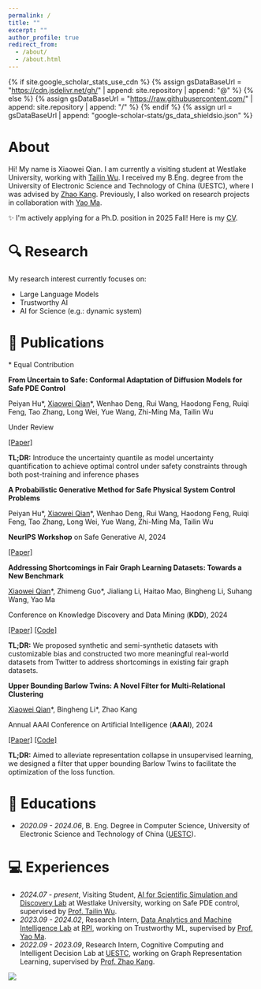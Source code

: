 ```yaml
---
permalink: /
title: ""
excerpt: ""
author_profile: true
redirect_from: 
  - /about/
  - /about.html
---
```


{% if site.google_scholar_stats_use_cdn %}
{% assign gsDataBaseUrl = "https://cdn.jsdelivr.net/gh/" | append: site.repository | append: "@" %}
{% else %}
{% assign gsDataBaseUrl = "https://raw.githubusercontent.com/" | append: site.repository | append: "/" %}
{% endif %}
{% assign url = gsDataBaseUrl | append: "google-scholar-stats/gs_data_shieldsio.json" %}

<span class='anchor' id='about-me'></span>

# About
Hi! My name is Xiaowei Qian. I am currently a visiting student at Westlake University, working with [Tailin Wu](https://tailin.org/). I received my B.Eng. degree from the University of Electronic Science and Technology of China (UESTC), where I was advised by [Zhao Kang](https://scholar.google.com/citations?user=T_yCaN4AAAAJ&hl=en). Previously, I also worked on research projects in collaboration with [Yao Ma](https://scholar.google.com/citations?hl=en&user=wf9TTOIAAAAJ).

✨ I'm actively applying for a Ph.D. position in 2025 Fall! Here is my [CV](https://drive.google.com/file/d/1gG-U6Mi4fupyTgav2mgRP0oyNtFH_mkp/view?usp=drive_link).

# 🔍 Research
My research interest currently focuses on:
- Large Language Models
- Trustworthy AI
- AI for Science (e.g.: dynamic system)

<!-- # 🔥 News

- *2024.05*: &nbsp;🎉🎉 Lorem ipsum dolor sit amet, consectetur adipiscing elit. Vivamus ornare aliquet ipsum, ac tempus justo dapibus sit amet. 
- *2023.12*: &nbsp;🎉🎉 Lorem ipsum dolor sit amet, consectetur adipiscing elit. Vivamus ornare aliquet ipsum, ac tempus justo dapibus sit amet.  -->

# 📝 Publications
\* Equal Contribution

<div class='paper-box-text' markdown="1">

**From Uncertain to Safe: Conformal Adaptation of Diffusion Models for Safe PDE Control**

Peiyan Hu\*, <u>Xiaowei Qian</u>\*, Wenhao Deng, Rui Wang, Haodong Feng, Ruiqi Feng, Tao Zhang, Long Wei, Yue Wang, Zhi-Ming Ma, Tailin Wu

Under Review

[[Paper]](https://arxiv.org/pdf/2502.02205)

**TL;DR:** Introduce the uncertainty quantile as model uncertainty quantification to achieve optimal control under safety constraints through both post-training and inference phases

<div class='paper-box'>
  <!-- <div class='paper-box-image'>
    <div>
      <img src='images/cover_nips24.png' alt="sym" style="max-width: 100%; height: auto;">
    </div>
  </div> -->
  
  <div class='paper-box-text' markdown="1">

  **A Probabilistic Generative Method for Safe Physical System Control Problems**

  Peiyan Hu\*, <u>Xiaowei Qian</u>\*, Wenhao Deng, Rui Wang, Haodong Feng, Ruiqi Feng, Tao Zhang, Long Wei, Yue Wang, Zhi-Ming Ma, Tailin Wu

  **NeurIPS Workshop** on Safe Generative AI, 2024

  [[Paper]](https://openreview.net/pdf?id=OkPDLLNLnM)
  </div>
</div>


<div class='paper-box'>
  <!-- <div class='paper-box-image'>
    <div>
      <img src='images/cover_KDD24.png' alt="sym" style="max-width: 100%; height: auto;">
    </div>
  </div> -->
  
  <div class='paper-box-text' markdown="1">

  **Addressing Shortcomings in Fair Graph Learning Datasets: Towards a New Benchmark**

  <u>Xiaowei Qian</u>\*, Zhimeng Guo\*, Jialiang Li, Haitao Mao, Bingheng Li, Suhang Wang, Yao Ma

  Conference on Knowledge Discovery and Data Mining (**KDD**), 2024

  [[Paper]](https://arxiv.org/pdf/2403.06017) [[Code]](https://github.com/XweiQ/Benchmark-GraphFairness)

  **TL;DR:** We proposed synthetic and semi-synthetic datasets with customizable bias and constructed two more meaningful real-world datasets from Twitter to address shortcomings in existing fair graph datasets.
  </div>
</div>


<!-- <div class='paper-box'><div class='paper-box-image'><div><img src='images/cover_AAAI24.png' alt="sym" style="max-width: 100%; height: auto;"></div></div> -->
<div class='paper-box-text' markdown="1">

**Upper Bounding Barlow Twins: A Novel Filter for Multi-Relational Clustering**

<u>Xiaowei Qian</u>\*, Bingheng Li\*, Zhao Kang

Annual AAAI Conference on Artificial Intelligence (**AAAI**), 2024

[[Paper]](https://arxiv.org/abs/2312.14066) [[Code]](https://github.com/XweiQ/BTGF)

**TL;DR:** Aimed to alleviate representation collapse in unsupervised learning, we designed a filter that upper bounding Barlow Twins to facilitate the optimization of the loss function. 
</div>
</div>


<!-- [Project](https://scholar.google.com/citations?view_op=view_citation&hl=zh-CN&user=DhtAFkwAAAAJ&citation_for_view=DhtAFkwAAAAJ:ALROH1vI_8AC) <strong><span class='show_paper_citations' data='DhtAFkwAAAAJ:ALROH1vI_8AC'></span></strong>

- Lorem ipsum dolor sit amet, consectetur adipiscing elit. Vivamus ornare aliquet ipsum, ac tempus justo dapibus sit amet. 
</div>
</div> -->

<!-- - [Lorem ipsum dolor sit amet, consectetur adipiscing elit. Vivamus ornare aliquet ipsum, ac tempus justo dapibus sit amet](https://github.com), A, B, C, **CVPR 2020** -->

<!-- # 🎖 Honors and Awards
- *2021.10* Lorem ipsum dolor sit amet, consectetur adipiscing elit. Vivamus ornare aliquet ipsum, ac tempus justo dapibus sit amet. 
- *2021.09* Lorem ipsum dolor sit amet, consectetur adipiscing elit. Vivamus ornare aliquet ipsum, ac tempus justo dapibus sit amet.  -->

# 📖 Educations
- *2020.09 - 2024.06*, B. Eng. Degree in Computer Science, University of Electronic Science and Technology of China ([UESTC](https://www.uestc.edu.cn/)).

<!-- # 💬 Invited Talks
- *2021.06*, Lorem ipsum dolor sit amet, consectetur adipiscing elit. Vivamus ornare aliquet ipsum, ac tempus justo dapibus sit amet. 
- *2021.03*, Lorem ipsum dolor sit amet, consectetur adipiscing elit. Vivamus ornare aliquet ipsum, ac tempus justo dapibus sit amet.  \| [\[video\]](https://github.com/) -->

# 💻 Experiences
- *2024.07 - present*, Visiting Student, [AI for Scientific Simulation and Discovery Lab](https://ai4s.lab.westlake.edu.cn/) at Westlake University, working on Safe PDE control, supervised by [Prof. Tailin Wu](https://tailin.org/).
- *2023.09 - 2024.02*, Research Intern, [Data Analytics and Machine Intelligence Lab](https://dami-lab.github.io/) at [RPI](https://www.rpi.edu/), working on Trustworthy ML, supervised by [Prof. Yao Ma](https://scholar.google.com/citations?hl=en&user=wf9TTOIAAAAJ).
- *2022.09 - 2023.09*, Research Intern, Cognitive Computing and Intelligent Decision Lab at [UESTC](https://www.uestc.edu.cn/), working on Graph Representation Learning, supervised by [Prof. Zhao Kang](https://scholar.google.com/citations?user=T_yCaN4AAAAJ&hl=en).


<dl><a href="https://clustrmaps.com/site/1c267"  title="Visit tracker"><img src="//www.clustrmaps.com/map_v2.png?d=kgDgySmuZpxpjnpa9VzLMQ8yFEnQrKJAL7xI-aLopRc&cl=ffffff" /></a></dl>